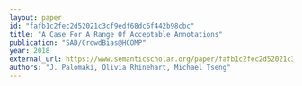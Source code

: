 ```yaml
---
layout: paper
id: "fafb1c2fec2d52021c3cf9edf68dc6f442b98cbc"
title: "A Case For A Range Of Acceptable Annotations"
publication: "SAD/CrowdBias@HCOMP"
year: 2018
external_url: https://www.semanticscholar.org/paper/fafb1c2fec2d52021c3cf9edf68dc6f442b98cbc
authors: "J. Palomaki, Olivia Rhinehart, Michael Tseng"
---
```

